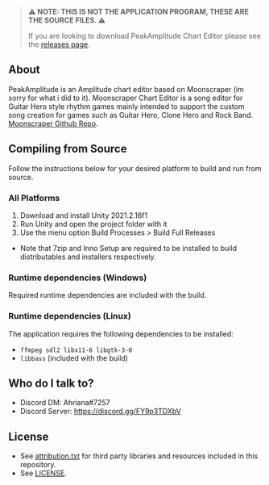 > **⚠️ NOTE: THIS IS NOT THE APPLICATION PROGRAM, THESE ARE THE SOURCE FILES. ⚠️**
>
> If you are looking to download PeakAmplitude Chart Editor please see the
> [releases page](https://github.com/Ahriana/PeakAmplitude/releases).

## About
PeakAmplitude is an Amplitude chart editor based on Moonscraper (im sorry for what i did to it).
Moonscraper Chart Editor is a song editor for Guitar Hero style rhythm games mainly intended to support the custom song creation for games such as Guitar Hero, Clone Hero and Rock Band.
[Moonscraper Github Repo](https://github.com/FireFox2000000/Moonscraper-Chart-Editor).

## Compiling from Source
Follow the instructions below for your desired platform to build and run from source.

### All Platforms
1. Download and install Unity 2021.2.16f1
2. Run Unity and open the project folder with it
3. Use the menu option Build Processes > Build Full Releases
  - Note that 7zip and Inno Setup are required to be installed to build distributables and installers respectively. 

### Runtime dependencies (Windows)
Required runtime dependencies are included with the build.

### Runtime dependencies (Linux)
The application requires the following dependencies to be installed:
- `ffmpeg sdl2 libx11-6 libgtk-3-0`
- `libbass` (included with the build)

## Who do I talk to?
* Discord DM: Ahriana#7257
* Discord Server: https://discord.gg/FY9p3TDXbV

## License
- See [attribution.txt](Assets/Documentation/attribution.txt) for third party libraries and resources included in this repository.
- See [LICENSE](LICENSE).
